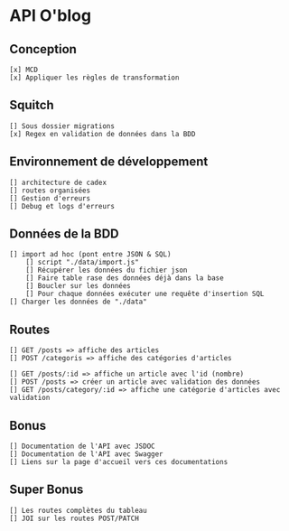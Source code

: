 # API O'blog

## Conception
    [x] MCD
    [x] Appliquer les règles de transformation

## Squitch
    [] Sous dossier migrations
    [x] Regex en validation de données dans la BDD

## Environnement de développement
    [] architecture de cadex
    [] routes organisées
    [] Gestion d'erreurs
    [] Debug et logs d'erreurs


## Données de la BDD
    [] import ad hoc (pont entre JSON & SQL)
        [] script "./data/import.js"
        [] Récupérer les données du fichier json
        [] Faire table rase des données déjà dans la base
        [] Boucler sur les données
        [] Pour chaque données exécuter une requête d'insertion SQL
    [] Charger les données de "./data"

## Routes
    [] GET /posts => affiche des articles
    [] POST /categoris => affiche des catégories d'articles

    [] GET /posts/:id => affiche un article avec l'id (nombre)
    [] POST /posts => créer un article avec validation des données
    [] GET /posts/category/:id => affiche une catégorie d'articles avec validation

## Bonus
    [] Documentation de l'API avec JSDOC
    [] Documentation de l'API avec Swagger
    [] Liens sur la page d'accueil vers ces documentations

## Super Bonus
    [] Les routes complètes du tableau
    [] JOI sur les routes POST/PATCH
